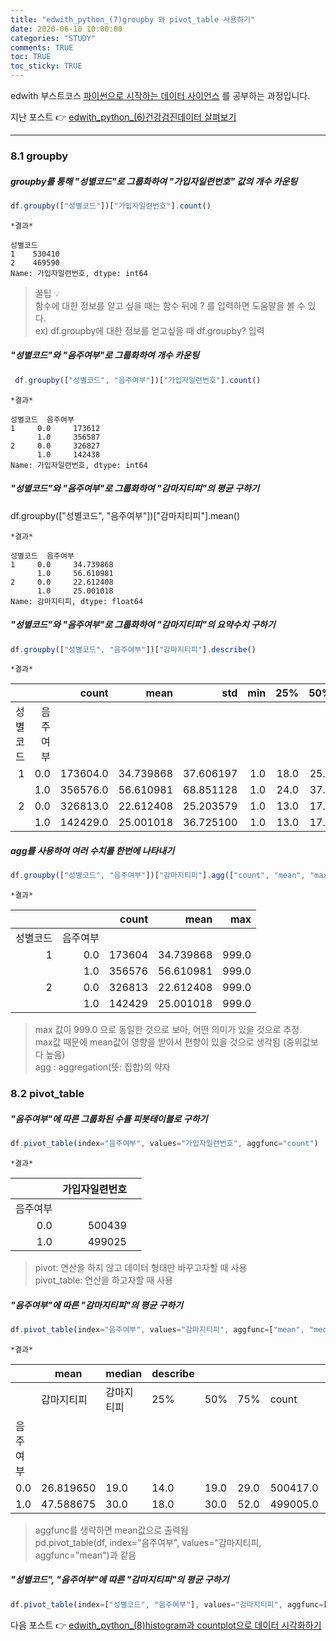 ```yaml
---
title: "edwith_python_(7)groupby 와 pivot_table 사용하기"
date: 2020-06-10 10:00:00
categories: "STUDY"
comments: TRUE
toc: TRUE
toc_sticky: TRUE
---
```


edwith 부스트코스 [파이썬으로 시작하는 데이터 사이언스](https://www.edwith.org/boostcourse-ds-510/joinLectures/28137) 를 공부하는 과정입니다.    
  
지난 포스트 :point_right: [edwith_python_(6)건강검진데이터 살펴보기](https://masunii.github.io/study/edwith_%EA%B1%B4%EA%B0%95%EB%8D%B0%EC%9D%B4%ED%84%B0(1)/)  

--------------------------------------------------------

### 8.1 groupby

##### groupby를 통해 "성별코드"로 그룹화하여 "가입자일련번호" 값의 개수 카운팅
```javascript
df.groupby(["성별코드"])["가입자일련번호"].count()
```

`*결과*`  
```
성별코드
1    530410
2    469590
Name: 가입자일련번호, dtype: int64
```

> 꿀팁 :bulb:  
함수에 대한 정보를 알고 싶을 때는 함수 뒤에 ? 를 입력하면 도움말을 볼 수 있다.  
ex) df.groupby에 대한 정보를 얻고싶을 때 df.groupby? 입력

##### "성별코드"와 "음주여부"로 그룹화하여 개수 카운팅  
```javascript
 df.groupby(["성별코드", "음주여부"])["가입자일련번호"].count()
```
`*결과*`  
```
성별코드  음주여부
1     0.0     173612
      1.0     356587
2     0.0     326827
      1.0     142438
Name: 가입자일련번호, dtype: int64
```

##### "성별코드"와 "음주여부"로 그룹화하여 "감마지티피"의 평균 구하기
df.groupby(["성별코드", "음주여부"])["감마지티피"].mean()

`*결과*`  
```
성별코드  음주여부
1     0.0     34.739868
      1.0     56.610981
2     0.0     22.612408
      1.0     25.001018
Name: 감마지티피, dtype: float64
```

##### "성별코드"와 "음주여부"로 그룹화하여 "감마지티피"의 요약수치 구하기
```javascript
df.groupby(["성별코드", "음주여부"])["감마지티피"].describe()
```  
`*결과*`  
  
|          |          |    count |      mean |       std | min |  25% |  50% |  75% |   max |
|---------:|---------:|---------:|----------:|----------:|----:|-----:|-----:|-----:|------:|
| 성별코드 | 음주여부 |          |           |           |     |      |      |      |       |
|     1    |    0.0   | 173604.0 | 34.739868 | 37.606197 | 1.0 | 18.0 | 25.0 | 38.0 | 999.0 |
|          |    1.0   | 356576.0 | 56.610981 | 68.851128 | 1.0 | 24.0 | 37.0 | 63.0 | 999.0 |
|     2    |    0.0   | 326813.0 | 22.612408 | 25.203579 | 1.0 | 13.0 | 17.0 | 24.0 | 999.0 |
|          |    1.0   | 142429.0 | 25.001018 | 36.725100 | 1.0 | 13.0 | 17.0 | 25.0 | 999.0 |  

##### agg를 사용하여 여러 수치를 한번에 나타내기
```javascript
df.groupby(["성별코드", "음주여부"])["감마지티피"].agg(["count", "mean", "max"])
```
`*결과*`  
  
|          |          |  count |      mean |   max |
|---------:|---------:|-------:|----------:|------:|
| 성별코드 | 음주여부 |        |           |       |
|     1    |    0.0   | 173604 | 34.739868 | 999.0 |
|          |    1.0   | 356576 | 56.610981 | 999.0 |
|     2    |    0.0   | 326813 | 22.612408 | 999.0 |
|          |    1.0   | 142429 | 25.001018 | 999.0 |  


> max 값이 999.0 으로 동일한 것으로 보아, 어떤 의미가 있을 것으로 추정.  
max값 때문에 mean값이 영향을 받아서 편향이 있을 것으로 생각됨 (중위값보다 높음)  
agg : aggregation(뜻: 집합)의 약자  


### 8.2 pivot_table

##### "음주여부"에 따른 그룹화된 수를 피봇테이블로 구하기
```javascript
df.pivot_table(index="음주여부", values="가입자일련번호", aggfunc="count")
```

`*결과*`  
  
|          | 가입자일련번호 |   |
|---------:|---------------:|---|
| 음주여부 |                |   |
|    0.0   |         500439 |   |
|    1.0   |         499025 |   |  

> pivot: 연산을 하지 않고 데이터 형태만 바꾸고자할 때 사용  
pivot_table: 연산을 하고자할 때 사용  


##### "음주여부"에 따른 "감마지티피"의 평균 구하기
```javascript
df.pivot_table(index="음주여부", values="감마지티피", aggfunc=["mean", "median", "describe"])
```
`*결과*`  
  
|          | mean       | median     | describe |      |      |          |       |           |     |           |
|----------|------------|------------|----------|------|------|----------|-------|-----------|-----|-----------|
|          | 감마지티피 | 감마지티피 | 25%      | 50%  | 75%  | count    | max   | mean      | min | std       |
| 음주여부 |            |            |          |      |      |          |       |           |     |           |
|    0.0   |  26.819650 |       19.0 |     14.0 | 19.0 | 29.0 | 500417.0 | 999.0 | 26.819650 | 1.0 | 30.639714 |
|    1.0   |  47.588675 |       30.0 |     18.0 | 30.0 | 52.0 | 499005.0 | 999.0 | 47.588675 | 1.0 | 63.056912 |  

> aggfunc를 생략하면 mean값으로 출력됨  
pd.pivot_table(df, index="음주여부", values="감마지티피, aggfunc="mean")과 같음  


##### "성별코드", "음주여부"에 따른 "감마지티피"의 평균 구하기
```javascript
df.pivot_table(index=["성별코드", "음주여부"], values="감마지티피", aggfunc=["mean"])
```  
  
다음 포스트 :point_right: [edwith_python_(8)histogram과 countplot으로 데이터 시각화하기](https://masunii.github.io/study/edwith_%EA%B1%B4%EA%B0%95%EB%8D%B0%EC%9D%B4%ED%84%B0(3)/)  


